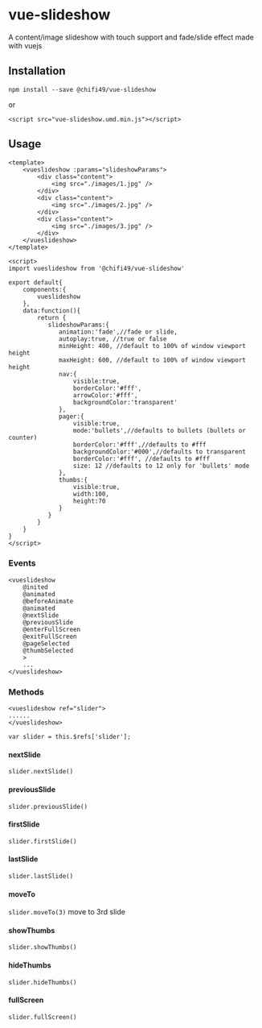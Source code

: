 # vue-slideshow
A content/image slideshow with touch support and fade/slide effect made with vuejs

## Installation
`npm install --save @chifi49/vue-slideshow`

or

`<script src="vue-slideshow.umd.min.js"></script>`

## Usage
```
<template>
    <vueslideshow :params="slideshowParams">
        <div class="content">
            <img src="./images/1.jpg" />
        </div>
        <div class="content">
            <img src="./images/2.jpg" />
        </div>
        <div class="content">
            <img src="./images/3.jpg" />
        </div>
    </vueslideshow>
</template>

<script>
import vueslideshow from '@chifi49/vue-slideshow'

export default{
    components:{
        vueslideshow
    },
    data:function(){
        return {
           slideshowParams:{
              animation:'fade',//fade or slide,
              autoplay:true, //true or false
              minHeight: 400, //default to 100% of window viewport height
              maxHeight: 600, //default to 100% of window viewport height
              nav:{
                  visible:true,
                  borderColor:'#fff',
                  arrowColor:'#fff',
                  backgroundColor:'transparent'
              },
              pager:{
                  visible:true,
                  mode:'bullets',//defaults to bullets (bullets or counter)
                  borderColor:'#fff',//defaults to #fff
                  backgroundColor:'#000',//defaults to transparent
                  borderColor:'#fff', //defaults to #fff
                  size: 12 //defaults to 12 only for 'bullets' mode
              },
              thumbs:{
                  visible:true,
                  width:100,
                  height:70
              }
           }
        }
    }
}
</script>

```

### Events
```
<vueslideshow 
    @inited
    @animated 
    @beforeAnimate 
    @animated
    @nextSlide 
    @previousSlide
    @enterFullScreen
    @exitFullScreen
    @pageSelected
    @thumbSelected
    >
    ...
</vueslideshow>
```

### Methods
```
<vueslideshow ref="slider">
......
</vueslideshow>

var slider = this.$refs['slider'];

```

#### nextSlide
`slider.nextSlide()`
#### previousSlide
`slider.previousSlide()`
#### firstSlide
`slider.firstSlide()`
#### lastSlide
`slider.lastSlide()`
#### moveTo
`slider.moveTo(3)` move to 3rd slide
#### showThumbs
`slider.showThumbs()`
#### hideThumbs
`slider.hideThumbs()`
#### fullScreen
`slider.fullScreen()`


